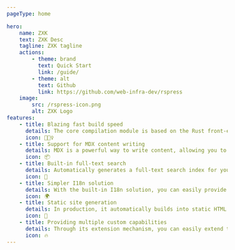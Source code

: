 ```yaml
---
pageType: home

hero:
    name: ZXK
    text: ZXK Desc
    tagline: ZXK tagline
    actions:
        - theme: brand
          text: Quick Start
          link: /guide/
        - theme: alt
          text: Github
          link: https://github.com/web-infra-dev/rspress
    image:
        src: /rspress-icon.png
        alt: ZXK Logo
features:
    - title: Blazing fast build speed
      details: The core compilation module is based on the Rust front-end toolchain, providing a more ultimate development experience.
      icon: 🏃🏻‍♀️
    - title: Support for MDX content writing
      details: MDX is a powerful way to write content, allowing you to use React components in Markdown.
      icon: 📦
    - title: Built-in full-text search
      details: Automatically generates a full-text search index for you during construction, providing out-of-the-box full-text search capabilities.
      icon: 🎨
    - title: Simpler I18n solution
      details: With the built-in I18n solution, you can easily provide multi-language support for documents or components.
      icon: 🌍
    - title: Static site generation
      details: In production, it automatically builds into static HTML files, which can be easily deployed anywhere.
      icon: 🌈
    - title: Providing multiple custom capabilities
      details: Through its extension mechanism, you can easily extend theme UI and build process.
      icon: 🔥
---
```


